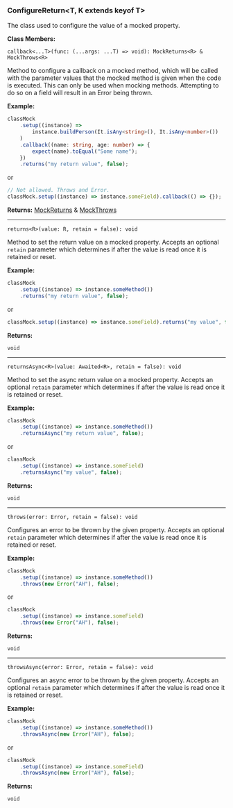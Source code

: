 ### **ConfigureReturn\<T, K extends keyof T\>**

The class used to configure the value of a mocked property.

**Class Members:**

`callback<...T>(func: (...args: ...T) => void): MockReturns<R> & MockThrows<R>`

Method to configure a callback on a mocked method, which will be called with the parameter values that the mocked method is given when the code is executed. This can only be used when mocking methods. Attempting to do so on a field will result in an Error being thrown.

**Example:**

```typescript
classMock
    .setup((instance) =>
        instance.buildPerson(It.isAny<string>(), It.isAny<number>())
    )
    .callback((name: string, age: number) => {
        expect(name).toEqual("Some name");
    })
    .returns("my return value", false);
```

or

```typescript
// Not allowed. Throws and Error.
classMock.setup((instance) => instance.someField).callback(() => {});
```

**Returns:**
[MockReturns<R>](./interfaces/returns.interface.ts) & [MockThrows](./interfaces/throws.interface.ts)

---

`returns<R>(value: R, retain = false): void`

Method to set the return value on a mocked property. Accepts an optional `retain` parameter which determines if after the value is read once it is retained or reset.

**Example:**

```typescript
classMock
    .setup((instance) => instance.someMethod())
    .returns("my return value", false);
```

or

```typescript
classMock.setup((instance) => instance.someField).returns("my value", false);
```

**Returns:**

`void`

---

`returnsAsync<R>(value: Awaited<R>, retain = false): void`

Method to set the async return value on a mocked property. Accepts an optional `retain` parameter which determines if after the value is read once it is retained or reset.

**Example:**

```typescript
classMock
    .setup((instance) => instance.someMethod())
    .returnsAsync("my return value", false);
```

or

```typescript
classMock
    .setup((instance) => instance.someField)
    .returnsAsync("my value", false);
```

**Returns:**

`void`

---

`throws(error: Error, retain = false): void`

Configures an error to be thrown by the given property. Accepts an optional `retain` parameter which determines if after the value is read once it is retained or reset.

**Example:**

```typescript
classMock
    .setup((instance) => instance.someMethod())
    .throws(new Error("AH"), false);
```

or

```typescript
classMock
    .setup((instance) => instance.someField)
    .throws(new Error("AH"), false);
```

**Returns:**

`void`

---

`throwsAsync(error: Error, retain = false): void`

Configures an async error to be thrown by the given property. Accepts an optional `retain` parameter which determines if after the value is read once it is retained or reset.

**Example:**

```typescript
classMock
    .setup((instance) => instance.someMethod())
    .throwsAsync(new Error("AH"), false);
```

or

```typescript
classMock
    .setup((instance) => instance.someField)
    .throwsAsync(new Error("AH"), false);
```

**Returns:**

`void`
